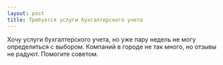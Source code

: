 ```yaml
---
layout: post 
title: Требуется услуги бухгалтерского учета 
--- 
```

Хочу услуги бухгалтерского учета, но уже пару недель не могу определиться с выбором. Компаний в городе не так много, но отзывы не радуют. Помогите советом.